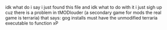 idk what do i say i just found this file and idk what to do with it
 i just sigh up cuz there is a problem in tMODlouder (a secondary game for mods the real game is terraria) that says:
 gog installs must have the unmodified terraria executable to function xP
